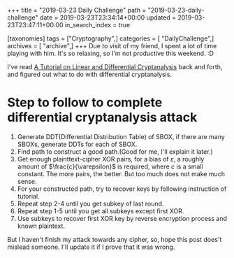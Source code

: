 +++
title = "2019-03-23 Daily Challenge"
path = "2019-03-23-daily-challenge"
date = 2019-03-23T23:34:14+00:00
updated = 2019-03-23T23:47:11+00:00
in_search_index = true

[taxonomies]
tags = ["Cryptography",]
categories = [ "DailyChallenge",]
archives = [ "archive",]
+++
Due to visit of my friend, I spent a lot of time playing with him. It's so relaxing, so I'm not productive this weekend. :D

<!--more-->

I've read [A Tutorial on Linear and Differential Cryptanalysis](https://www.engr.mun.ca/~howard/PAPERS/ldc_tutorial.pdf) back and forth, and figured out what to do with differential cryptanalysis.

# Step to follow to complete differential cryptanalysis attack

1. Generate DDT(Differential Distribution Table) of SBOX, if there are many SBOXs, generate DDTs for each of SBOX.
2. Find path to construct a good path.(Good for me, I'll explain it later.)
3. Get enough plainttext-cipher XOR pairs, for a bias of $\varepsilon$, a roughly amount of $\frac{c}{\varepsilon}$ is required, where $c$ is a small constant. The more pairs, the better. But too much does not make much sense.
4. For your constructed path, try to recover keys by following instruction of tutorial.
5. Repeat step 2-4 until you get subkey of last round.
6. Repeat step 1-5 until you get all subkeys except first XOR.
7. Use subkeys to recover first XOR key by reverse encryption process and known plaintext.

But I haven't finish my attack towards any cipher, so, hope this post does't mislead someone. I'll update it if I prove that it was wrong.